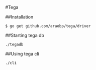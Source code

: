 #Tega

##Installation
```
$ go get github.com/araobp/tega/driver
```

##Starting tega db
```
./tegadb
```

##Using tega cli
```
./cli
```
